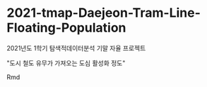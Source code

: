 # 2021-tmap-Daejeon-Tram-Line-Floating-Population

2021년도 1학기 탐색적데이터분석 기말 자율 프로젝트

"도시 철도 유무가 가져오는 도심 활성화 정도"

Rmd 
